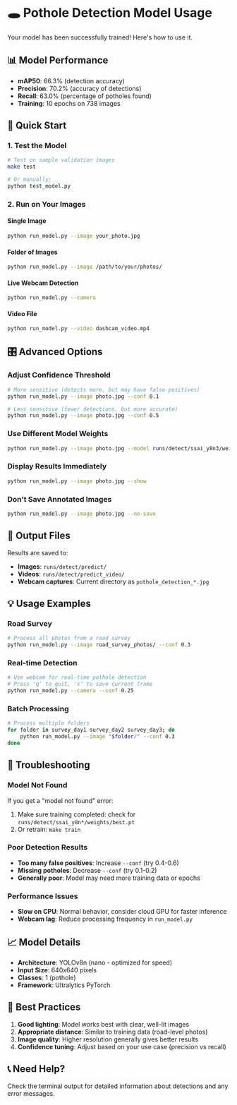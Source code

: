 # 🕳️ Pothole Detection Model Usage

Your model has been successfully trained! Here's how to use it.

## 📊 Model Performance

- **mAP50**: 66.3% (detection accuracy)
- **Precision**: 70.2% (accuracy of detections)
- **Recall**: 63.0% (percentage of potholes found)
- **Training**: 10 epochs on 738 images

## 🚀 Quick Start

### 1. Test the Model
```bash
# Test on sample validation images
make test

# Or manually:
python test_model.py
```

### 2. Run on Your Images

#### Single Image
```bash
python run_model.py --image your_photo.jpg
```

#### Folder of Images
```bash
python run_model.py --image /path/to/your/photos/
```

#### Live Webcam Detection
```bash
python run_model.py --camera
```

#### Video File
```bash
python run_model.py --video dashcam_video.mp4
```

## 🎛️ Advanced Options

### Adjust Confidence Threshold
```bash
# More sensitive (detects more, but may have false positives)
python run_model.py --image photo.jpg --conf 0.1

# Less sensitive (fewer detections, but more accurate)
python run_model.py --image photo.jpg --conf 0.5
```

### Use Different Model Weights
```bash
python run_model.py --image photo.jpg --model runs/detect/ssai_y8n3/weights/best.pt
```

### Display Results Immediately
```bash
python run_model.py --image photo.jpg --show
```

### Don't Save Annotated Images
```bash
python run_model.py --image photo.jpg --no-save
```

## 📁 Output Files

Results are saved to:
- **Images**: `runs/detect/predict/`
- **Videos**: `runs/detect/predict_video/`
- **Webcam captures**: Current directory as `pothole_detection_*.jpg`

## 💡 Usage Examples

### Road Survey
```bash
# Process all photos from a road survey
python run_model.py --image road_survey_photos/ --conf 0.3
```

### Real-time Detection
```bash
# Use webcam for real-time pothole detection
# Press 'q' to quit, 's' to save current frame
python run_model.py --camera --conf 0.25
```

### Batch Processing
```bash
# Process multiple folders
for folder in survey_day1 survey_day2 survey_day3; do
    python run_model.py --image "$folder/" --conf 0.3
done
```

## 🔧 Troubleshooting

### Model Not Found
If you get a "model not found" error:
1. Make sure training completed: check for `runs/detect/ssai_y8n*/weights/best.pt`
2. Or retrain: `make train`

### Poor Detection Results
- **Too many false positives**: Increase `--conf` (try 0.4-0.6)
- **Missing potholes**: Decrease `--conf` (try 0.1-0.2)
- **Generally poor**: Model may need more training data or epochs

### Performance Issues
- **Slow on CPU**: Normal behavior, consider cloud GPU for faster inference
- **Webcam lag**: Reduce processing frequency in `run_model.py`

## 📈 Model Details

- **Architecture**: YOLOv8n (nano - optimized for speed)
- **Input Size**: 640x640 pixels
- **Classes**: 1 (pothole)
- **Framework**: Ultralytics PyTorch

## 🎯 Best Practices

1. **Good lighting**: Model works best with clear, well-lit images
2. **Appropriate distance**: Similar to training data (road-level photos)
3. **Image quality**: Higher resolution generally gives better results
4. **Confidence tuning**: Adjust based on your use case (precision vs recall)

## 📞 Need Help?

Check the terminal output for detailed information about detections and any error messages.


